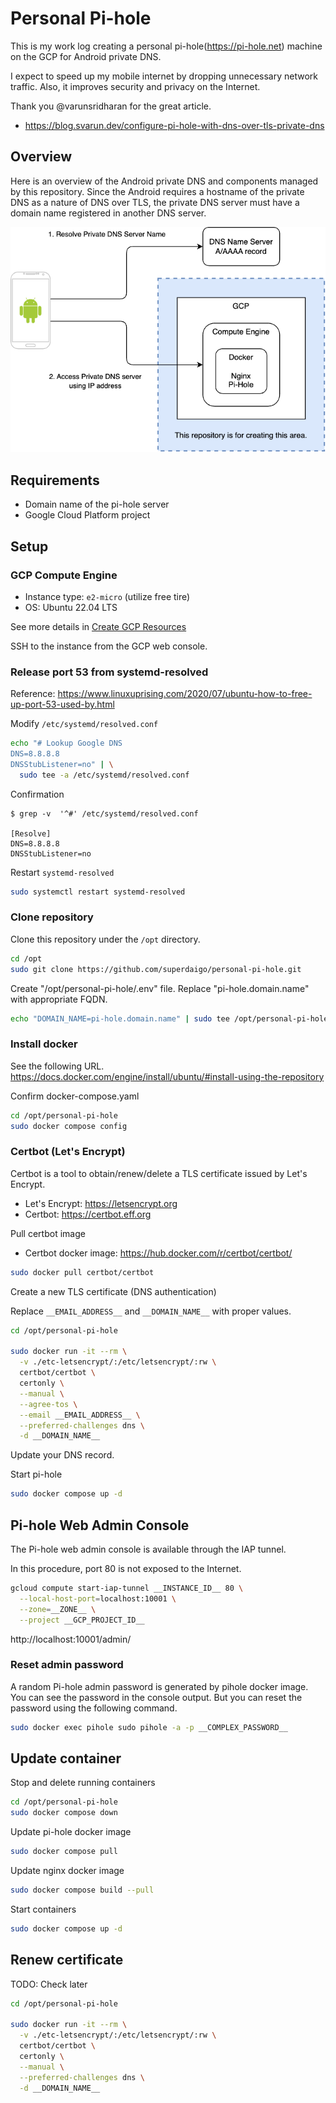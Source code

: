 # Personal Pi-hole

This is my work log creating a personal pi-hole(https://pi-hole.net) machine on the GCP for Android private DNS.

I expect to speed up my mobile internet by dropping unnecessary network traffic.
Also, it improves security and privacy on the Internet.

Thank you @varunsridharan for the great article.

- https://blog.svarun.dev/configure-pi-hole-with-dns-over-tls-private-dns

## Overview

Here is an overview of the Android private DNS and components managed by this repository.
Since the Android requires a hostname of the private DNS as a nature of DNS over TLS, the private DNS server must have a domain name registered in another DNS server.

![](personal-pi-hole.drawio.png)


## Requirements

- Domain name of the pi-hole server
- Google Cloud Platform project

## Setup

### GCP Compute Engine

- Instance type: `e2-micro` (utilize free tire)
- OS: Ubuntu 22.04 LTS

See more details in [Create GCP Resources](create-gcp-resources.md)

SSH to the instance from the GCP web console.

### Release port 53 from systemd-resolved

Reference: https://www.linuxuprising.com/2020/07/ubuntu-how-to-free-up-port-53-used-by.html

Modify `/etc/systemd/resolved.conf`

``` bash
echo "# Lookup Google DNS
DNS=8.8.8.8
DNSStubListener=no" | \
  sudo tee -a /etc/systemd/resolved.conf
```

Confirmation

```shell
$ grep -v  '^#' /etc/systemd/resolved.conf

[Resolve]
DNS=8.8.8.8
DNSStubListener=no
```

Restart `systemd-resolved`

```bash
sudo systemctl restart systemd-resolved
```

### Clone repository

Clone this repository under the `/opt` directory.

```bash
cd /opt
sudo git clone https://github.com/superdaigo/personal-pi-hole.git
```

Create "/opt/personal-pi-hole/.env" file.
Replace "pi-hole.domain.name" with appropriate FQDN.

``` bash
echo "DOMAIN_NAME=pi-hole.domain.name" | sudo tee /opt/personal-pi-hole/.env
```

### Install docker

See the following URL.
https://docs.docker.com/engine/install/ubuntu/#install-using-the-repository


Confirm docker-compose.yaml

``` bash
cd /opt/personal-pi-hole
sudo docker compose config
```

### Certbot (Let's Encrypt)

Certbot is a tool to obtain/renew/delete a TLS certificate issued by Let's Encrypt.

- Let's Encrypt: https://letsencrypt.org
- Certbot: https://certbot.eff.org

Pull certbot image
- Certbot docker image: https://hub.docker.com/r/certbot/certbot/

``` bash
sudo docker pull certbot/certbot
```

Create a new TLS certificate (DNS authentication)

Replace `__EMAIL_ADDRESS__` and `__DOMAIN_NAME__` with proper values.

``` bash
cd /opt/personal-pi-hole

sudo docker run -it --rm \
  -v ./etc-letsencrypt/:/etc/letsencrypt/:rw \
  certbot/certbot \
  certonly \
  --manual \
  --agree-tos \
  --email __EMAIL_ADDRESS__ \
  --preferred-challenges dns \
  -d __DOMAIN_NAME__
```

Update your DNS record.

Start pi-hole

```bash
sudo docker compose up -d
```

## Pi-hole Web Admin Console

The Pi-hole web admin console is available through the IAP tunnel.

In this procedure, port 80 is not exposed to the Internet.

```bash
gcloud compute start-iap-tunnel __INSTANCE_ID__ 80 \
  --local-host-port=localhost:10001 \
  --zone=__ZONE__ \
  --project __GCP_PROJECT_ID__
```

http://localhost:10001/admin/

### Reset admin password

A random Pi-hole admin password is generated by pihole docker image.
You can see the password in the console output. But you can reset the password using the following command.

```bash
sudo docker exec pihole sudo pihole -a -p __COMPLEX_PASSWORD__
```

## Update container

Stop and delete running containers

``` bash
cd /opt/personal-pi-hole
sudo docker compose down
```

Update pi-hole docker image

``` bash
sudo docker compose pull
```

Update nginx docker image

``` bash
sudo docker compose build --pull
```

Start containers

``` bash
sudo docker compose up -d
```

## Renew certificate

TODO: Check later

``` bash
cd /opt/personal-pi-hole

sudo docker run -it --rm \
  -v ./etc-letsencrypt/:/etc/letsencrypt/:rw \
  certbot/certbot \
  certonly \
  --manual \
  --preferred-challenges dns \
  -d __DOMAIN_NAME__
```
